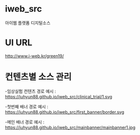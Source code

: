 # iweb_src
아이웹 플랫폼 디지털소스

# UI URL 
http://www.i-web.kr/green19/

# 컨텐츠별 소스 관리
 -임상실험 컨텐츠 경로 예시 : 
  https://juhyun88.github.io/iweb_src/clinical_trial/1.svg
 
 -첫번째 배너 경로 예시 :
  https://juhyun88.github.io/iweb_src/first_banner/border.svg

 -메인 배너 경로 예시 :
  https://juhyun88.github.io/iweb_src/mainbanner/mainbanner1.jpg
